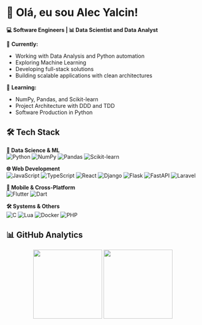 # 👋 Olá, eu sou Alec Yalcin!

**💻 Software Engineers | 📊 Data Scientist and Data Analyst**

🔭 **Currently:**  
- Working with Data Analysis and Python automation
- Exploring Machine Learning
- Developing full-stack solutions
- Building scalable applications with clean architectures

🌱 **Learning:**  
- NumPy, Pandas, and Scikit-learn
- Project Architecture with DDD and TDD
- Software Production in Python

## 🛠️ **Tech Stack**

**🧠 Data Science & ML**  
![Python](https://img.shields.io/badge/Python-3776AB?style=for-the-badge&logo=python&logoColor=white)
![NumPy](https://img.shields.io/badge/Numpy-013243?style=for-the-badge&logo=numpy&logoColor=white)
![Pandas](https://img.shields.io/badge/Pandas-150458?style=for-the-badge&logo=pandas&logoColor=white)
![Scikit-learn](https://img.shields.io/badge/ScikitLearn-F7931E?style=for-the-badge&logo=scikit-learn&logoColor=white)

**🌐 Web Development**  
![JavaScript](https://img.shields.io/badge/JavaScript-F7DF1E?style=for-the-badge&logo=javascript&logoColor=black)
![TypeScript](https://img.shields.io/badge/TypeScript-3178C6?style=for-the-badge&logo=typescript&logoColor=white)
![React](https://img.shields.io/badge/React-61DAFB?style=for-the-badge&logo=react&logoColor=black)
![Django](https://img.shields.io/badge/Django-092E20?style=for-the-badge&logo=django&logoColor=white)
![Flask](https://img.shields.io/badge/Flask-000000?style=for-the-badge&logo=flask&logoColor=white)
![FastAPI](https://img.shields.io/badge/FastAPI-009688?style=for-the-badge&logo=fastapi&logoColor=white)
![Laravel](https://img.shields.io/badge/Laravel-FF2D20?style=for-the-badge&logo=laravel&logoColor=white)

**📱 Mobile & Cross-Platform**  
![Flutter](https://img.shields.io/badge/Flutter-02569B?style=for-the-badge&logo=flutter&logoColor=white)
![Dart](https://img.shields.io/badge/Dart-0175C2?style=for-the-badge&logo=dart&logoColor=white)

**🛠️ Systems & Others**  
![C](https://img.shields.io/badge/C-A8B9CC?style=for-the-badge&logo=c&logoColor=black)
![Lua](https://img.shields.io/badge/Lua-2C2D72?style=for-the-badge&logo=lua&logoColor=white)
![Docker](https://img.shields.io/badge/Docker-2496ED?style=for-the-badge&logo=docker&logoColor=white)
![PHP](https://img.shields.io/badge/PHP-777BB4?style=for-the-badge&logo=php&logoColor=white)

## 📊 GitHub Analytics

<div align="center">
  <img height="180em" src="https://github-readme-stats.vercel.app/api?username=alecyalcin&show_icons=true&theme=vision-friendly-dark&include_all_commits=true&count_private=true"/>
  <img height="180em" src="https://github-readme-stats.vercel.app/api/top-langs/?username=alecyalcin&layout=compact&langs_count=8&theme=vision-friendly-dark&hide=html,css,scss"/>
</div>
